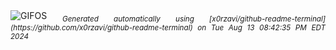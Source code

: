 <div align="justify">
<picture>
    <source media="(prefers-color-scheme: dark)" srcset="https://i.ibb.co/MkkJTwR/output-gif.gif">
    <source media="(prefers-color-scheme: light)" srcset="https://i.ibb.co/MkkJTwR/output-gif.gif">
    <img alt="GIFOS" src="https://i.ibb.co/MkkJTwR/output-gif.gif">
</picture>
<sub><i>Generated automatically using [x0rzavi/github-readme-terminal](https://github.com/x0rzavi/github-readme-terminal) on Tue Aug 13 08:42:35 PM EDT 2024</i></sub>
</div>

<!--  -->